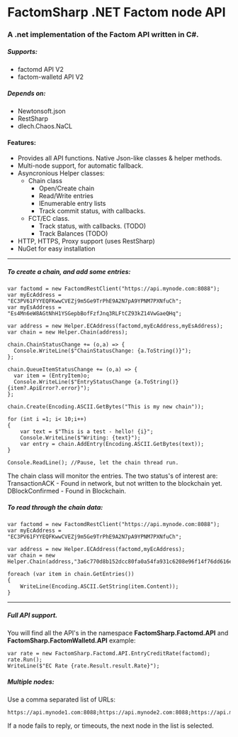 # FactomSharp .NET Factom node API
### A .net implementation of the Factom API written in C#.

##### Supports:

* factomd API V2
* factom-walletd API V2

##### Depends on:

* Newtonsoft.json
* RestSharp
* dlech.Chaos.NaCL
 
#### Features:

* Provides all API functions.  Native Json-like classes & helper methods.
* Multi-node support, for automatic fallback.
* Asyncronious Helper classes:
    * Chain class
        * Open/Create chain
        * Read/Write entries
        * IEnumerable entry lists
        * Track commit status, with callbacks.
    * FCT/EC class.
        * Track status, with callbacks. (TODO)
        * Track Balances (TODO)
* HTTP, HTTPS, Proxy support (uses RestSharp)
* NuGet for easy installation

---

##### To create a chain, and add some entries:

    var factomd = new FactomdRestClient("https://api.mynode.com:8088"); 
    var myEcAddress = "EC3PV61FYYEQFKwwCVEZj9m5Ge9TrPhE9A2N7pA9YPNM7PXNfuCh";
    var myEsAddress = "Es4Mn6eW8AGtNhH1YSGepbBofFzfJnq3RLFtCZ93kZ14VwGaeQHq";
    
    var address = new Helper.ECAddress(factomd,myEcAddress,myEsAddress);
    var chain = new Helper.Chain(address);
    
    chain.ChainStatusChange += (o,a) => {
      Console.WriteLine($"ChainStatusChange: {a.ToString()}");
    };
            
    chain.QueueItemStatusChange += (o,a) => {
      var item = (EntryItem)o;
      Console.WriteLine($"EntryStatusChange {a.ToString()} {item?.ApiError?.error}");
    };
 
    chain.Create(Encoding.ASCII.GetBytes("This is my new chain"));

    for (int i =1; i< 10;i++)
    {
        var text = $"This is a test - hello! {i}";
        Console.WriteLine($"Writing: {text}");
        var entry = chain.AddEntry(Encoding.ASCII.GetBytes(text));
    }
    
    Console.ReadLine(); //Pause, let the chain thread run.

The chain class will monitor the entries.  The two status's of interest are:
    TransactionACK   - Found in network, but not written to the blockchain yet.
    DBlockConfirmed  - Found in Blockchain.

##### To read through the chain data:

    var factomd = new FactomdRestClient("https://api.mynode.com:8088"); 
    var myEcAddress = "EC3PV61FYYEQFKwwCVEZj9m5Ge9TrPhE9A2N7pA9YPNM7PXNfuCh";
    
    var address = new Helper.ECAddress(factomd,myEcAddress);
    var chain = new Helper.Chain(address,"3a6c770d8b152dcc80fa0a54fa931c6208e96f14f76dd616e51502a58836e9f8");
    
    foreach (var item in chain.GetEntries())
    {
        WriteLine(Encoding.ASCII.GetString(item.Content));
    }

---
    
##### Full API support.
    
You will find all the API's in the namespace **FactomSharp.Factomd.API** and **FactomSharp.FactomWalletd.API**
example:

    var rate = new FactomSharp.Factomd.API.EntryCreditRate(factomd);
    rate.Run();
    WriteLine($"EC Rate {rate.Result.result.Rate}");
    
    
##### Multiple nodes:
Use a comma separated list of URLs:

    https://api.mynode1.com:8088;https://api.mynode2.com:8088;https://api.mynode3.com:8088;

If a node fails to reply, or timeouts, the next node in the list is selected.
